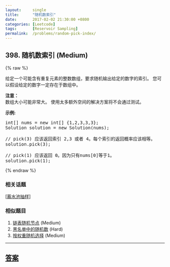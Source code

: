 ```yaml
---
layout:     single
title:      "随机数索引"
date:       2017-02-02 21:30:00 +0800
categories: [Leetcode]
tags:       [Reservoir Sampling]
permalink:  /problems/random-pick-index/
---
```


## 398. 随机数索引 (Medium)

{% raw %}

<p>给定一个可能含有重复元素的整数数组，要求随机输出给定的数字的索引。 您可以假设给定的数字一定存在于数组中。</p>

<p><strong>注意：</strong><br />
数组大小可能非常大。 使用太多额外空间的解决方案将不会通过测试。</p>

<p><strong>示例:</strong></p>

<pre>
int[] nums = new int[] {1,2,3,3,3};
Solution solution = new Solution(nums);

// pick(3) 应该返回索引 2,3 或者 4。每个索引的返回概率应该相等。
solution.pick(3);

// pick(1) 应该返回 0。因为只有nums[0]等于1。
solution.pick(1);
</pre>

{% endraw %}

### 相关话题
  [[蓄水池抽样](https://github.com/openset/leetcode/tree/master/tag/reservoir-sampling/README.md)]

### 相似题目
  1. [链表随机节点](/problems/linked-list-random-node) (Medium)
  1. [黑名单中的随机数](/problems/random-pick-with-blacklist) (Hard)
  1. [按权重随机选择](/problems/random-pick-with-weight) (Medium)

---

## [答案](https://github.com/openset/leetcode/tree/master/problems/random-pick-index)
